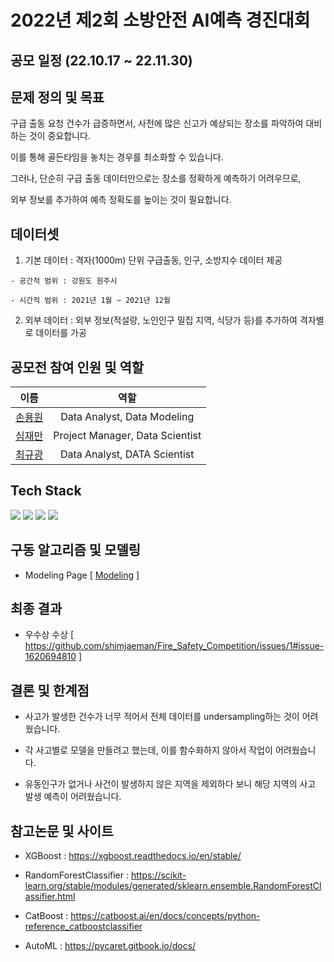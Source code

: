 # 2022년 제2회 소방안전 AI예측 경진대회

## 공모 일정 (22.10.17 ~ 22.11.30)

## 문제 정의 및 목표
구급 출동 요청 건수가 급증하면서, 사전에 많은 신고가 예상되는 장소를 파악하여 대비하는 것이 중요합니다. 

이를 통해 골든타임을 놓치는 경우를 최소화할 수 있습니다. 

그러나, 단순히 구급 출동 데이터만으로는 장소를 정확하게 예측하기 어려우므로, 

외부 정보를 추가하여 예측 정확도를 높이는 것이 필요합니다.

## 데이터셋
  1. 기본 데이터 : 격자(1000m) 단위 구급출동, 인구, 소방지수 데이터 제공

    - 공간적 범위 : 강원도 원주시

    - 시간적 범위 : 2021년 1월 ~ 2021년 12월

  2. 외부 데이터 : 외부 정보(적설량, 노인인구 밀집 지역, 식당가 등)를 추가하여 격자별로 데이터를 가공

## 공모전 참여 인원 및 역할 
|                이름                 |                  역할                 |
| :-------------------------------:  | :------------------------------------: |
|  [손용원](https://github.com/)      |      Data Analyst, Data Modeling      |
|  [심재만](https://github.com/)      |     Project Manager, Data Scientist   |
|  [최규광](https://github.com/)      |      Data Analyst, DATA Scientist     |

## Tech Stack
<div align=left> 
 <img src="https://img.shields.io/badge/python-3776AB?style=for-the-badge&logo=python&logoColor=white"> 
 <img src="https://img.shields.io/badge/mysql-4479A1?style=for-the-badge&logo=mysql&logoColor=white"> 
 <img src="https://img.shields.io/badge/github-181717?style=for-the-badge&logo=github&logoColor=white">
 <img src="https://img.shields.io/badge/git-F05032?style=for-the-badge&logo=git&logoColor=white">
 
## 구동 알고리즘 및 모델링 
  * Modeling Page [ [Modeling](https://github.com/shimjaeman/Fire_Safety_Competition/tree/main/04.%20Modeling) ]

## 최종 결과
  * 우수상 수상 [ https://github.com/shimjaeman/Fire_Safety_Competition/issues/1#issue-1620694810 ]

## 결론 및 한계점
  * 사고가 발생한 건수가 너무 적어서 전체 데이터를 undersampling하는 것이 어려웠습니다.
  
  * 각 사고별로 모델을 만들려고 했는데, 이를 함수화하지 않아서 작업이 어려웠습니다.
  
  * 유동인구가 없거나 사건이 발생하지 않은 지역을 제외하다 보니 해당 지역의 사고 발생 예측이 어려웠습니다.

## 참고논문 및 사이트
  * XGBoost : https://xgboost.readthedocs.io/en/stable/
  
  * RandomForestClassifier : https://scikit-learn.org/stable/modules/generated/sklearn.ensemble.RandomForestClassifier.html
  
  * CatBoost : https://catboost.ai/en/docs/concepts/python-reference_catboostclassifier
  
  * AutoML : https://pycaret.gitbook.io/docs/
